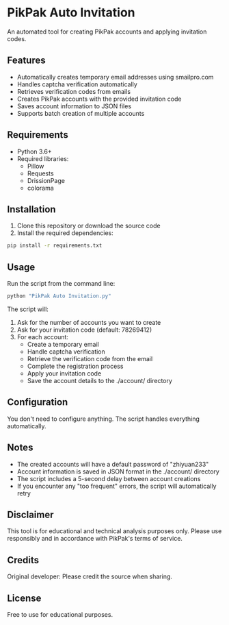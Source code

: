 # PikPak Auto Invitation

An automated tool for creating PikPak accounts and applying invitation codes.

## Features

- Automatically creates temporary email addresses using smailpro.com
- Handles captcha verification automatically
- Retrieves verification codes from emails
- Creates PikPak accounts with the provided invitation code
- Saves account information to JSON files
- Supports batch creation of multiple accounts

## Requirements

- Python 3.6+
- Required libraries:
  - Pillow
  - Requests
  - DrissionPage
  - colorama

## Installation

1. Clone this repository or download the source code
2. Install the required dependencies:

```bash
pip install -r requirements.txt
```

## Usage

Run the script from the command line:

```bash
python "PikPak Auto Invitation.py"
```

The script will:
1. Ask for the number of accounts you want to create
2. Ask for your invitation code (default: 78269412)
3. For each account:
   - Create a temporary email
   - Handle captcha verification
   - Retrieve the verification code from the email
   - Complete the registration process
   - Apply your invitation code
   - Save the account details to the ./account/ directory

## Configuration

You don't need to configure anything. The script handles everything automatically.

## Notes

- The created accounts will have a default password of "zhiyuan233"
- Account information is saved in JSON format in the ./account/ directory
- The script includes a 5-second delay between account creations
- If you encounter any "too frequent" errors, the script will automatically retry

## Disclaimer

This tool is for educational and technical analysis purposes only. Please use responsibly and in accordance with PikPak's terms of service.

## Credits

Original developer: Please credit the source when sharing.

## License

Free to use for educational purposes.
